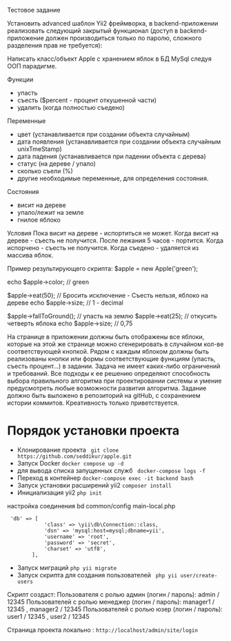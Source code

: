 Тестовое задание

Установить advanced шаблон Yii2 фреймворка, в backend-приложении реализовать следующий закрытый функционал (доступ в backend-приложение должен производиться только по паролю, сложного разделения прав не требуется):

Написать класс/объект Apple с хранением яблок в БД MySql следуя ООП парадигме.

Функции
- упасть
- съесть ($percent - процент откушенной части)
- удалить (когда полностью съедено)

Переменные
- цвет (устанавливается при создании объекта случайным)
- дата появления (устанавливается при создании объекта случайным unixTmeStamp)
- дата падения (устанавливается при падении объекта с дерева)
- статус (на дереве / упало)
- сколько съели (%)
- другие необходимые переменные, для определения состояния.

Состояния
- висит на дереве
- упало/лежит на земле
- гнилое яблоко

Условия
Пока висит на дереве - испортиться не может.
Когда висит на дереве - съесть не получится.
После лежания 5 часов - портится.
Когда испорчено - съесть не получится.
Когда съедено - удаляется из массива яблок.

Пример результирующего скрипта:
$apple = new Apple('green');

echo $apple->color; // green

$apple->eat(50); // Бросить исключение - Съесть нельзя, яблоко на дереве
echo $apple->size; // 1 - decimal

$apple->fallToGround(); // упасть на землю
$apple->eat(25); // откусить четверть яблока
echo $apple->size; // 0,75

На странице в приложении должны быть отображены все яблоки, которые на этой же странице можно сгенерировать в случайном кол-ве соответствующей кнопкой.
Рядом с каждым яблоком должны быть реализованы кнопки или формы соответствующие функциям (упасть, съесть  процент…) в задании.
Задача не имеет каких-либо ограничений и требований. Все подходы к ее решению определяют способность выбора правильного алгоритма при проектировании системы и умение предусмотреть любые возможности развития алгоритма. Задание должно быть выложено в репозиторий на gitHub, с сохранением истории коммитов. Креативность только приветствуется.

# Порядок установки проекта

* Клонирование проекта `` git clone https://github.com/seddikur/apple.git``
* Запуск Docker `` docker compose up -d ``
* для вывода списка запущенных служб  `` docker-compose logs -f``
* Переход в контейнер  `` docker-compose exec -it backend bash ``
* Запуск установки расширений yii2 `` composer install ``
* Инициализация yii2 `` php init ``

настройка соединения bd
common/config  main-local.php
````
 'db' => [
            'class' => \yii\db\Connection::class,
            'dsn' => 'mysql:host=mysql;dbname=yii',
            'username' => 'root',
            'password' => 'secret',
            'charset' => 'utf8',
        ],
````

* Запуск миграций `` php yii migrate ``
* Запуск скрипта для создания пользователей `` php yii user/create-users``

Скрипт создаст:
Пользователя с ролью админ (логин / пароль): admin / 12345
Пользователей с ролью менеджер (логин / пароль): manager1 / 12345 , manager2 / 12345
Пользователей с ролью юзер (логин / пароль): user1 / 12345 , user2 / 12345


Страница проекта локально : ``http://localhost/admin/site/login ``
